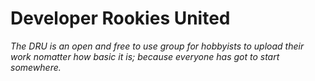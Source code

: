 # Developer Rookies United

*The DRU is an open and free to use group for hobbyists to upload their work nomatter how basic it is; because everyone has got to start somewhere.*
